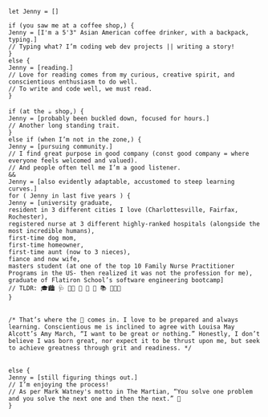 
`let Jenny = []`

`if (you saw me at a coffee shop,) {`
<br> 
`Jenny = [I'm a 5'3" Asian American coffee drinker, with a backpack, typing.] `
  <br> 
  `// Typing what? I’m coding web dev projects || writing a story! `
  <br> 
`}`
<br> 
`else {`
<br> 
  `Jenny = [reading.]`
  <br> 
  `// Love for reading comes from my curious, creative spirit, and conscientious enthusiasm to do well.`
  <br> 
  `// To write and code well, we must read.`
  <br> 
`}`
<br>
<br> 
`if (at the ☕️ shop,) {`
<br> 
  `Jenny = [probably been buckled down, focused for hours.]`
  <br> 
  `// Another long standing trait.`
  <br> 
`}`
<br> 
`else if (when I’m not in the zone,) {`
<br> 
  `Jenny = [pursuing community.]`
  <br> 
  `// I find great purpose in good company (const good company = where everyone feels welcomed and valued).`
  <br> 
  `// And people often tell me I’m a good listener.`
  <br> 
`&&`
<br> 
  `Jenny = [also evidently adaptable, accustomed to steep learning curves.]`
  <br> 
  `for ( Jenny in last five years ) {`
  <br> 
  `Jenny = [university graduate,`
    <br> 
`resident in 3 different cities I love (Charlottesville, Fairfax, Rochester),`
  <br> 
`registered nurse at 3 different highly-ranked hospitals (alongside the most incredible humans),`
  <br> 
`first-time dog mom,`
  <br> 
`first-time homeowner,`
  <br> 
`first-time aunt (now to 3 nieces),`
  <br> 
`fiance and now wife,`
  <br> 
`masters student (at one of the top 10 Family Nurse Practitioner Programs in the US- then realized it was not the profession for me),`
  <br> 
`graduate of Flatiron School’s software engineering bootcamp]`
  <br> 
  `// TLDR: 🎓🏙 🩺 🐕‍🦺 🏡 🍼 💍 📚 👩🏻‍💻`
  <br> 
`}`
<br> 
<br> 

`/* That’s where the 🎒 comes in. I love to be prepared and always learning. Conscientious me is inclined to agree with Louisa May Alcott’s Amy March, “I want to be great or nothing.” Honestly, I don’t believe I was born great, nor expect it to be thrust upon me, but seek to achieve greatness through grit and readiness. */`
<br>
<br>

`else {`
<br> 
  `Jenny = [still figuring things out.]`
  <br> 
  `// I’m enjoying the process!`
  <br> 
  `// As per Mark Watney's motto in The Martian, “You solve one problem and you solve the next one and then the next.” 🚀`
  <br> 
  `}`
  <br> 
  

